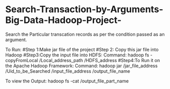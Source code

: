 # Search-Transaction-by-Arguments-Big-Data-Hadoop-Project-
Search the Particular transcation records as per the condition passed as an argument.

To Run:
#Step 1:Make jar file of the project 
#Step 2: Copy this jar file into Hadoop
#Step3:Copy the input file into HDFS:
Command:
hadoop fs -copyFromLocal  /Local_address_path /HDFS_address
#Step4:To Run it on the Apache Hadoop Framework:
Command:
hadoop jar /jar_file_address /Uid_to_be_Searched /input_file_address /output_file_name

To view the Output:
hadoop fs -cat /output_file_part_name

